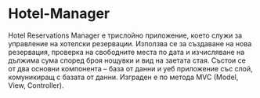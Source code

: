 # Hotel-Manager
Hotel Reservations Manager е трислойно приложение, което служи за управление на хотелски резервации. Използва се за създаване на нова резервация, проверка на свободните места по дата и изчисляване на дължима сума според броя нощувки и вид на заетата стая.​ Състои се от два основни компонента – база от данни и уеб приложение със слой, комуникиращ с базата от данни. Изграден е по метода MVC (Model, View, Controller).
